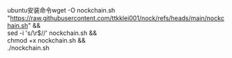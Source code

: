 ubuntu安装命令wget -O nockchain.sh "https://raw.githubusercontent.com/ttkklei001/nock/refs/heads/main/nockchain.sh" && \
sed -i 's/\r$//' nockchain.sh && \
chmod +x nockchain.sh && \
./nockchain.sh
